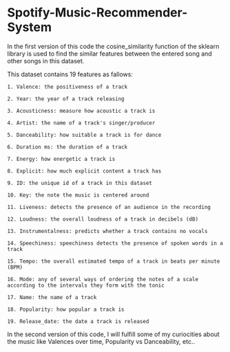 # Spotify-Music-Recommender-System

In the first version of this code the cosine_similarity function of the sklearn library is used to find the similar features between the entered song and other songs in this dataset. 

This dataset contains 19 features as fallows:

	1. Valence: the positiveness of a track 
	
	2. Year: the year of a track releasing
	
	3. Acousticness: measure how acoustic a track is
	
	4. Artist: the name of a track's singer/producer
	
	5. Danceability: how suitable a track is for dance
	
	6. Duration ms: the duration of a track
	
	7. Energy: how energetic a track is
	
	8. Explicit: how much explicit content a track has
	
	9. ID: the unique id of a track in this dataset
	
	10. Key: the note the music is centered around
	
	11. Liveness: detects the presence of an audience in the recording
	
	12. Loudness: the overall loudness of a track in decibels (dB)
	
	13. Instrumentalness: predicts whether a track contains no vocals
	
	14. Speechiness: speechiness detects the presence of spoken words in a track 
	
	15. Tempo: the overall estimated tempo of a track in beats per minute (BPM)
	
	16. Mode: any of several ways of ordering the notes of a scale according to the intervals they form with the tonic
	
	17. Name: the name of a track 
	
	18. Popularity: how popular a track is
	
	19. Release_date: the date a track is released
	
In the second version of this code, I will fulfill some of my curiocities about the music like Valences over time, Popularity vs Danceability, etc..

